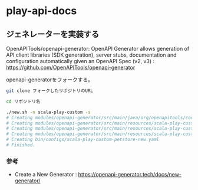 # play-api-docs

## ジェネレーターを実装する

OpenAPITools/openapi-generator: OpenAPI Generator allows generation of API client libraries (SDK generation), server stubs, documentation and configuration automatically given an OpenAPI Spec (v2, v3) : https://github.com/OpenAPITools/openapi-generator

openapi-generatorをフォークする。

```bash
git clone フォークしたリポジトリのURL

cd リポジトリ名

./new.sh -n scala-play-custom -s
# Creating modules/openapi-generator/src/main/java/org/openapitools/codegen/languages/ScalaPlayCustomServerCodegen.java
# Creating modules/openapi-generator/src/main/resources/scala-play-custom/README.mustache
# Creating modules/openapi-generator/src/main/resources/scala-play-custom/model.mustache
# Creating modules/openapi-generator/src/main/resources/scala-play-custom/api.mustache
# Creating bin/configs/scala-play-custom-petstore-new.yaml
# Finished.
```

### 参考

- Create a New Generator : https://openapi-generator.tech/docs/new-generator/
